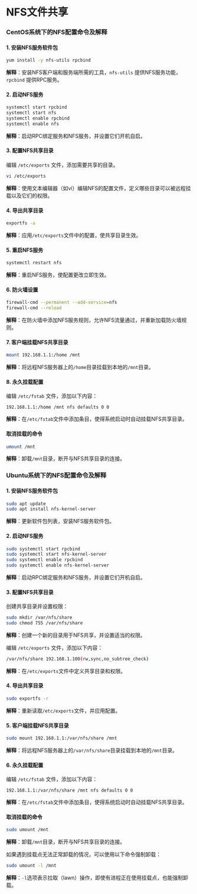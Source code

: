 # NFS文件共享



### CentOS系统下的NFS配置命令及解释

#### 1. 安装NFS服务软件包

```bash
yum install -y nfs-utils rpcbind
```

**解释**：安装NFS客户端和服务端所需的工具，`nfs-utils` 提供NFS服务功能，`rpcbind` 提供RPC服务。

#### 2. 启动NFS服务

```bash
systemctl start rpcbind
systemctl start nfs
systemctl enable rpcbind
systemctl enable nfs
```

**解释**：启动RPC绑定服务和NFS服务，并设置它们开机自启。

#### 3. 配置NFS共享目录

编辑 `/etc/exports` 文件，添加需要共享的目录。

```bash
vi /etc/exports
```

**解释**：使用文本编辑器（如vi）编辑NFS的配置文件，定义哪些目录可以被远程挂载以及它们的权限。

#### 4. 导出共享目录

```bash
exportfs -a
```

**解释**：应用`/etc/exports`文件中的配置，使共享目录生效。

#### 5. 重启NFS服务

```bash
systemctl restart nfs
```

**解释**：重启NFS服务，使配置更改立即生效。

#### 6. 防火墙设置

```bash
firewall-cmd --permanent --add-service=nfs
firewall-cmd --reload
```

**解释**：在防火墙中添加NFS服务规则，允许NFS流量通过，并重新加载防火墙规则。

#### 7. 客户端挂载NFS共享目录

```bash
mount 192.168.1.1:/home /mnt
```

**解释**：将远程NFS服务器上的`/home`目录挂载到本地的`/mnt`目录。

#### 8. 永久挂载配置

编辑 `/etc/fstab` 文件，添加以下内容：

```plaintext
192.168.1.1:/home /mnt nfs defaults 0 0
```

**解释**：在`/etc/fstab`文件中添加条目，使得系统启动时自动挂载NFS共享目录。

#### 取消挂载的命令

```bash
umount /mnt
```

**解释**：卸载`/mnt`目录，断开与NFS共享目录的连接。

### Ubuntu系统下的NFS配置命令及解释

#### 1. 安装NFS服务软件包

```bash
sudo apt update
sudo apt install nfs-kernel-server
```

**解释**：更新软件包列表，安装NFS服务软件包。

#### 2. 启动NFS服务

```bash
sudo systemctl start rpcbind
sudo systemctl start nfs-kernel-server
sudo systemctl enable rpcbind
sudo systemctl enable nfs-kernel-server
```

**解释**：启动RPC绑定服务和NFS服务，并设置它们开机自启。

#### 3. 配置NFS共享目录

创建共享目录并设置权限：

```bash
sudo mkdir /var/nfs/share
sudo chmod 755 /var/nfs/share
```

**解释**：创建一个新的目录用于NFS共享，并设置适当的权限。

编辑 `/etc/exports` 文件，添加以下内容：

```bash
/var/nfs/share 192.168.1.100(rw,sync,no_subtree_check)
```

**解释**：在`/etc/exports`文件中定义共享目录和权限。

#### 4. 导出共享目录

```bash
sudo exportfs -r
```

**解释**：重新读取`/etc/exports`文件，并应用配置。

#### 5. 客户端挂载NFS共享目录

```bash
sudo mount 192.168.1.1:/var/nfs/share /mnt
```

**解释**：将远程NFS服务器上的`/var/nfs/share`目录挂载到本地的`/mnt`目录。

#### 6. 永久挂载配置

编辑 `/etc/fstab` 文件，添加以下内容：

```plaintext
192.168.1.1:/var/nfs/share /mnt nfs defaults 0 0
```

**解释**：在`/etc/fstab`文件中添加条目，使得系统启动时自动挂载NFS共享目录。

#### 取消挂载的命令

```bash
sudo umount /mnt
```

**解释**：卸载`/mnt`目录，断开与NFS共享目录的连接。

如果遇到挂载点无法正常卸载的情况，可以使用以下命令强制卸载：

```bash
sudo umount -l /mnt
```

**解释**：`-l`选项表示拉取（lawn）操作，即使有进程正在使用挂载点，也能强制卸载。
